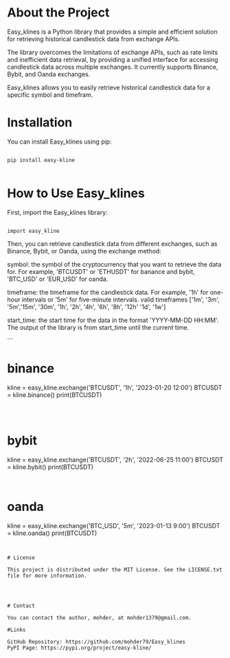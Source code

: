 
# About the Project
Easy_klines is a Python library that provides a simple and efficient solution for retrieving historical candlestick data from exchange APIs.

The library overcomes the limitations of exchange APIs, such as rate limits and inefficient data retrieval, by providing a unified interface for accessing candlestick data across multiple exchanges. It currently supports Binance, Bybit, and Oanda exchanges.

Easy_klines allows you to easily retrieve historical candlestick data for a specific symbol and timefram.

# Installation
You can install Easy_klines using pip:


```

pip install easy-kline


```


# How to Use Easy_klines


First, import the Easy_klines library:

```

import easy_kline

```


Then, you can retrieve candlestick data from different exchanges, such as Binance, Bybit, or Oanda, using the exchange method:

symbol: the symbol of the cryptocurrency that you want to retrieve the data for. For example, 'BTCUSDT' or 'ETHUSDT' for banance and bybit, 'BTC_USD' or 'EUR_USD' for oanda.

timeframe: the timeframe for the candlestick data. For example, '1h' for one-hour intervals or '5m' for five-minute intervals.
valid timeframes ['1m', '3m', '5m','15m', '30m', '1h', '2h', '4h', '6h', '8h', '12h' '1d', '1w']

start_time: the start time for the data in the format 'YYYY-MM-DD HH:MM'. The output of the library is from start_time until the current time.

‍‍‍```
# binance
kline = easy_kline.exchange('BTCUSDT', '1h', '2023-01-20 12:00')
BTCUSDT = kline.binance()
print(BTCUSDT)

```



```

# bybit
kline = easy_kline.exchange('BTCUSDT', '2h', '2022-06-25 11:00')
BTCUSDT = kline.bybit()
print(BTCUSDT)

```


```

# oanda
kline = easy_kline.exchange('BTC_USD', '5m', '2023-01-13 9:00')
BTCUSDT = kline.oanda()
print(BTCUSDT)

```


# License

This project is distributed under the MIT License. See the LICENSE.txt file for more information.




# Contact

You can contact the author, mohder, at mohder1379@gmail.com.

#Links 

GitHub Repository: https://github.com/mohder79/Easy_klines
PyPI Page: https://pypi.org/project/easy-kline/
